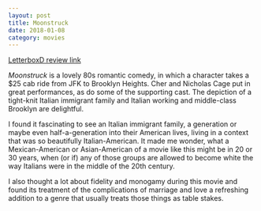 ```yaml
---
layout: post
title: Moonstruck
date: 2018-01-08
category: movies
---
```

 
[LetterboxD review link](https://letterboxd.com/samarthbhaskar/film/moonstruck/)

<em>Moonstruck</em> is a lovely 80s romantic comedy, in which a character takes a $25 cab ride from JFK to Brooklyn Heights. Cher and Nicholas Cage put in great performances, as do some of the supporting cast. The depiction of a tight-knit Italian immigrant family and Italian working and middle-class Brooklyn are delightful. 

I found it fascinating to see an Italian immigrant family, a generation or maybe even half-a-generation into their American lives, living in a context that was so beautifully Italian-American. It made me wonder, what a Mexican-American or Asian-American of a movie like this might be in 20 or 30 years, when (or if) any of those groups are allowed to become white the way Italians were in the middle of the 20th century. 

I also thought a lot about fidelity and monogamy during this movie and found its treatment of the complications of marriage and love a refreshing addition to a genre that usually treats those things as table stakes. 